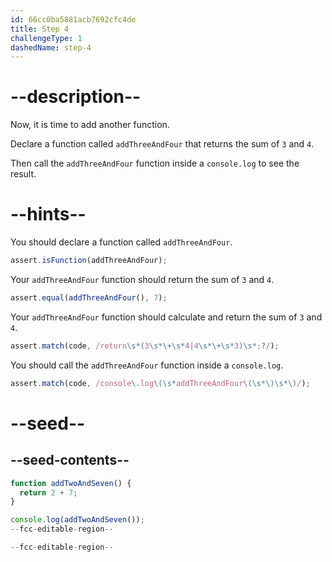 ```yaml
---
id: 66cc0ba5881acb7692cfc4de
title: Step 4
challengeType: 1
dashedName: step-4
---
```


# --description--

Now, it is time to add another function.

Declare a function called `addThreeAndFour` that returns the sum of `3` and `4`.

Then call the `addThreeAndFour` function inside a `console.log` to see the result.

# --hints--

You should declare a function called `addThreeAndFour`.

```js
assert.isFunction(addThreeAndFour);
```

Your `addThreeAndFour` function should return the sum of `3` and `4`.

```js
assert.equal(addThreeAndFour(), 7);
```

Your `addThreeAndFour` function should calculate and return the sum of `3` and `4`.

```js
assert.match(code, /return\s*(3\s*\+\s*4|4\s*\+\s*3)\s*;?/);
```

You should call the `addThreeAndFour` function inside a `console.log`.

```js
assert.match(code, /console\.log\(\s*addThreeAndFour\(\s*\)\s*\)/);
```

# --seed--

## --seed-contents--

```js
function addTwoAndSeven() {
  return 2 + 7;
}

console.log(addTwoAndSeven());
--fcc-editable-region--

--fcc-editable-region--
```
